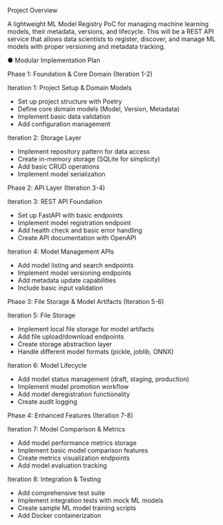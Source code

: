 Project Overview

  A lightweight ML Model Registry PoC for managing machine learning models, their
  metadata, versions, and lifecycle. This will be a REST API service that allows data
  scientists to register, discover, and manage ML models with proper versioning and
  metadata tracking.

● Modular Implementation Plan

  Phase 1: Foundation & Core Domain (Iteration 1-2)

  Iteration 1: Project Setup & Domain Models
  - Set up project structure with Poetry
  - Define core domain models (Model, Version, Metadata)
  - Implement basic data validation
  - Add configuration management

  Iteration 2: Storage Layer
  - Implement repository pattern for data access
  - Create in-memory storage (SQLite for simplicity)
  - Add basic CRUD operations
  - Implement model serialization

  Phase 2: API Layer (Iteration 3-4)

  Iteration 3: REST API Foundation
  - Set up FastAPI with basic endpoints
  - Implement model registration endpoint
  - Add health check and basic error handling
  - Create API documentation with OpenAPI

  Iteration 4: Model Management APIs
  - Add model listing and search endpoints
  - Implement model versioning endpoints
  - Add metadata update capabilities
  - Include basic input validation

  Phase 3: File Storage & Model Artifacts (Iteration 5-6)

  Iteration 5: File Storage
  - Implement local file storage for model artifacts
  - Add file upload/download endpoints
  - Create storage abstraction layer
  - Handle different model formats (pickle, joblib, ONNX)

  Iteration 6: Model Lifecycle
  - Add model status management (draft, staging, production)
  - Implement model promotion workflow
  - Add model deregistration functionality
  - Create audit logging

  Phase 4: Enhanced Features (Iteration 7-8)

  Iteration 7: Model Comparison & Metrics
  - Add model performance metrics storage
  - Implement basic model comparison features
  - Create metrics visualization endpoints
  - Add model evaluation tracking

  Iteration 8: Integration & Testing
  - Add comprehensive test suite
  - Implement integration tests with mock ML models
  - Create sample ML model training scripts
  - Add Docker containerization